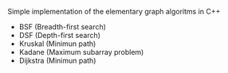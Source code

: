 Simple implementation of the elementary graph algoritms in C++

* BSF (Breadth-first search)
* DSF (Depth-first search)
* Kruskal (Minimun path)
* Kadane (Maximum subarray problem)
* Dijkstra (Minimun path)
